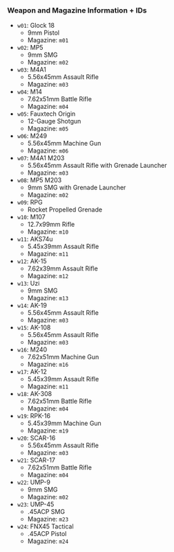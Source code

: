 ### Weapon and Magazine Information + IDs

- `w01`: Glock 18
    - 9mm Pistol
    - Magazine: `m01`
- `w02`: MP5
    - 9mm SMG
    - Magazine: `m02`
- `w03`: M4A1
    - 5.56x45mm Assault Rifle
    - Magazine: `m03`
- `w04`: M14
    - 7.62x51mm Battle Rifle
    - Magazine: `m04`
- `w05`: Fauxtech Origin
    - 12-Gauge Shotgun
    - Magazine: `m05`
- `w06`: M249
    - 5.56x45mm Machine Gun
    - Magazine: `m06`
- `w07`: M4A1 M203
    - 5.56x45mm Assault Rifle with Grenade Launcher
    - Magazine: `m03`
- `w08`: MP5 M203
    - 9mm SMG with Grenade Launcher
    - Magazine: `m02`
- `w09`: RPG
    - Rocket Propelled Grenade
- `w10`: M107
    - 12.7x99mm Rifle
    - Magazine: `m10`
- `w11`: AKS74u
    - 5.45x39mm Assault Rifle
    - Magazine: `m11`
- `w12`: AK-15
    - 7.62x39mm Assault Rifle
    - Magazine: `m12`
- `w13`: Uzi
    - 9mm SMG
    - Magazine: `m13`
- `w14`: AK-19
    - 5.56x45mm Assault Rifle
    - Magazine: `m03`
- `w15`: AK-108
    - 5.56x45mm Assault Rifle
    - Magazine: `m03`
- `w16`: M240
    - 7.62x51mm Machine Gun
    - Magazine: `m16`
- `w17`: AK-12
    - 5.45x39mm Assault Rifle
    - Magazine: `m11`
- `w18`: AK-308
    - 7.62x51mm Battle Rifle
    - Magazine: `m04`
- `w19`: RPK-16
    - 5.45x39mm Machine Gun
    - Magazine: `m19`
- `w20`: SCAR-16
    - 5.56x45mm Assault Rifle
    - Magazine: `m03`
- `w21`: SCAR-17
    - 7.62x51mm Battle Rifle
    - Magazine: `m04`
- `w22`: UMP-9
    - 9mm SMG
    - Magazine: `m02`
- `w23`: UMP-45
    - .45ACP SMG
    - Magazine: `m23`
- `w24`: FNX45 Tactical
    - .45ACP Pistol
    - Magazine: `m24`
